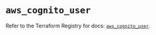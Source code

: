 # `aws_cognito_user`

Refer to the Terraform Registry for docs: [`aws_cognito_user`](https://registry.terraform.io/providers/hashicorp/aws/5.33.0/docs/resources/cognito_user).
